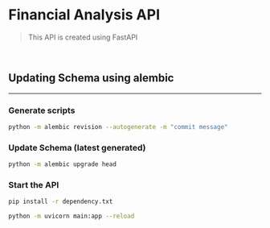 # Financial Analysis API

> This API is created using FastAPI

<br/>

## Updating Schema using alembic

---

### Generate scripts

```bash
python -m alembic revision --autogenerate -m "commit message"
```

### Update Schema (latest generated)

```bash
python -m alembic upgrade head
```

### Start the API

```bash
pip install -r dependency.txt
```

```bash
python -m uvicorn main:app --reload
```
